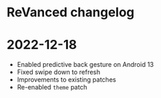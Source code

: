 # ReVanced changelog

# 2022-12-18
- Enabled predictive back gesture on Android 13
- Fixed swipe down to refresh
- Improvements to existing patches
- Re-enabled `theme` patch

